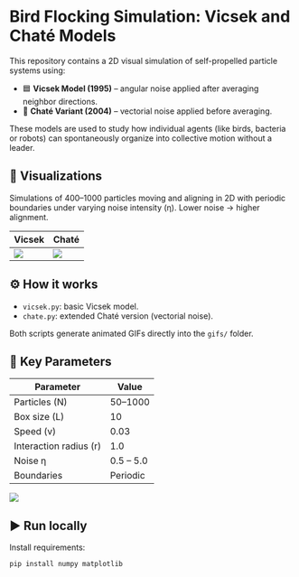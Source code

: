 # Bird Flocking Simulation: Vicsek and Chaté Models

This repository contains a 2D visual simulation of self-propelled particle systems using:

- 🟦 **Vicsek Model (1995)** – angular noise applied after averaging neighbor directions.
- 🔶 **Chaté Variant (2004)** – vectorial noise applied before averaging.

These models are used to study how individual agents (like birds, bacteria or robots) can spontaneously organize into collective motion without a leader.

## 🎥 Visualizations

Simulations of 400–1000 particles moving and aligning in 2D with periodic boundaries under varying noise intensity (η). Lower noise → higher alignment.

| Vicsek | Chaté |
|--------|-------|
| ![](gifs/vicsek_eta=1.5_N=400.gif) | ![](gifs/vicsek_chate_eta=4.5_N=1000.gif) |

## ⚙️ How it works

- `vicsek.py`: basic Vicsek model.
- `chate.py`: extended Chaté version (vectorial noise).

Both scripts generate animated GIFs directly into the `gifs/` folder.

## 📌 Key Parameters

| Parameter      | Value         |
|----------------|---------------|
| Particles \(N\)     | 50–1000       |
| Box size \(L\)       | 10            |
| Speed \(v\)          | 0.03          |
| Interaction radius \(r\) | 1.0      |
| Noise η         | 0.5 – 5.0      |
| Boundaries      | Periodic       |
![](gifs/vicsek_eta=0.50_N=400.gif)
## ▶️ Run locally

Install requirements:
```bash
pip install numpy matplotlib
